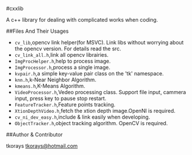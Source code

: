 #cxxlib

A c++ library for dealing with complicated works when coding.

##Files And Their Usages

* `cv_lib`,opencv link helper(for MSVC). Link libs without worrying about the opencv version.  For details read the src.
* `cv_link_all.h`,link all opencv librairies.
* `ImgProcHelper.h`,help to process image.
* `ImgProcessor.h`,process a single image.
* `kvpair.h`,a simple key-value pair class on the 'tk' namespace.
* `knn.h`,k-Near Neighbor Algorithm. 
* `kmeans.h`,K-Means Algorithm.
* `VideoProcessor.h`,Vedeo processing class. Support file input, cammera input, press key to pause stop restart.
* `FeatureTracker.h`,Feature points tracking.
* `XtionDepthVideo.h`,fetch the xtion depth image.OpenNI is required.
* `cv_ni_dev_easy.h`,include & link easily when developing.
* `ObjectTracker.h`,object tracking algorithm. OpenCV is required.

##Author & Contributor

tkorays <tkorays@hotmail.com>
